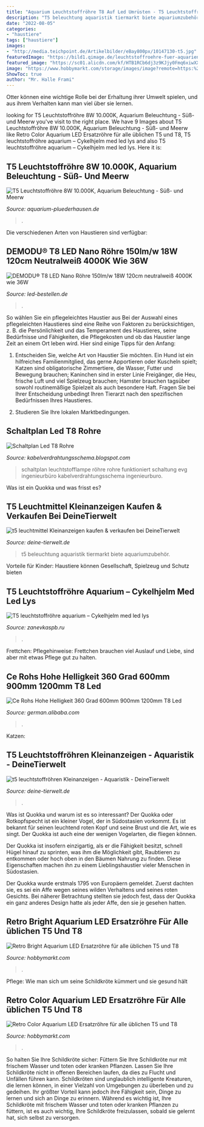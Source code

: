```yaml
---
title: "Aquarium Leuchtstoffröhre T8 Auf Led Umrüsten - T5 Leuchtstoffröhren Kleinanzeigen"
description: "T5 beleuchtung aquaristik tiermarkt biete aquariumzubehör"
date: "2022-08-05"
categories:
- "haustiere"
tags: ["haustiere"]
images:
- "http://media.teichpoint.de/Artikelbilder/eBay800px/10147130-t5.jpg"
featuredImage: "https://bild1.qimage.de/leuchtstoffroehre-fuer-aquarien-foto-bild-120023211.jpg"
featured_image: "https://sc01.alicdn.com/kf/HTB1RCb6dj3z9KJjy0Fmq6xiwXXaz/220779019/HTB1RCb6dj3z9KJjy0Fmq6xiwXXaz.jpg"
image: "https://www.hobbymarkt.com/storage/images/image?remote=https:%2F%2Fwww.hobbymarkt.com%2FWebRoot%2FStore31%2FShops%2F87983003%2F5E7E%2F1CFC%2FA6B8%2F0D5E%2F5A8E%2F0A0C%2F6D12%2F5BD8%2FRetro-Led-Color.jpg&amp;shop=87983003&amp;width=387&amp;height=2560"
ShowToc: true
author: "Mr. Halle Frami"
---
```



Otter können eine wichtige Rolle bei der Erhaltung ihrer Umwelt spielen, und aus ihrem Verhalten kann man viel über sie lernen.

	

		
looking for T5 Leuchtstoffröhre 8W 10.000K, Aquarium Beleuchtung - Süß- und Meerw you've visit to the right place. We have 9 Images about T5 Leuchtstoffröhre 8W 10.000K, Aquarium Beleuchtung - Süß- und Meerw like Retro Color Aquarium LED Ersatzröhre für alle üblichen T5 und T8, T5 leuchtstoffröhre aquarium – Cykelhjelm med led lys and also T5 leuchtstoffröhre aquarium – Cykelhjelm med led lys. Here it is:
		
    
## T5 Leuchtstoffröhre 8W 10.000K, Aquarium Beleuchtung - Süß- Und Meerw

<img loading=lazy src="https://aquarium-pluederhausen.de/media/image/product/4256/lg/t5-leuchtstoffroehre-8w-10000k-aquarium-beleuchtung.jpg" onerror="this.onerror=null;this.src='https://tse3.mm.bing.net/th?id=OIP.sa8Io6V6ip-k1Li74PAC3wHaHa&amp;pid=15.1';" alt="T5 Leuchtstoffröhre 8W 10.000K, Aquarium Beleuchtung - Süß- und Meerw">

_Source: aquarium-pluederhausen.de_

>. 

	

Die verschiedenen Arten von Haustieren sind verfügbar:

    
## DEMODU® T8 LED Nano Röhre 150lm/w 18W 120cm Neutralweiß 4000K Wie 36W

<img loading=lazy src="https://led-bestellen.de/media/image/product/15341/lg/demodu-t8-led-nano-roehre-150lm-w-18w-120cm-neutralweiss-4000k-wie-36w-g13-leuchtstoffroehre-ersatz.jpg" onerror="this.onerror=null;this.src='https://tse3.mm.bing.net/th?id=OIP.Ztt6BxP3QA_aOZ6TszPOWQHaHa&amp;pid=15.1';" alt="DEMODU® T8 LED Nano Röhre 150lm/w 18W 120cm neutralweiß 4000K wie 36W">

_Source: led-bestellen.de_

>. 

	

So wählen Sie ein pflegeleichtes Haustier aus
Bei der Auswahl eines pflegeleichten Haustieres sind eine Reihe von Faktoren zu berücksichtigen, z. B. die Persönlichkeit und das Temperament des Haustieres, seine Bedürfnisse und Fähigkeiten, die Pflegekosten und ob das Haustier lange Zeit an einem Ort leben wird. Hier sind einige Tipps für den Anfang:
1. Entscheiden Sie, welche Art von Haustier Sie möchten. Ein Hund ist ein hilfreiches Familienmitglied, das gerne Apportieren oder Kuscheln spielt; Katzen sind obligatorische Zimmertiere, die Wasser, Futter und Bewegung brauchen; Kaninchen sind in erster Linie Freigänger, die Heu, frische Luft und viel Spielzeug brauchen; Hamster brauchen tagsüber sowohl routinemäßige Spielzeit als auch besondere Haft. Fragen Sie bei Ihrer Entscheidung unbedingt Ihren Tierarzt nach den spezifischen Bedürfnissen Ihres Haustieres.

2. Studieren Sie Ihre lokalen Marktbedingungen.

    
## Schaltplan Led T8 Rohre

<img loading=lazy src="http://gruenert-mz.de/wp-content/uploads/2016/04/LED-Schaltung.png" onerror="this.onerror=null;this.src='https://tse3.mm.bing.net/th?id=OIP.FM3BK8y4zrnN0lMCy7kJUQHaDe&amp;pid=15.1';" alt="Schaltplan Led T8 Rohre">

_Source: kabelverdrahtungsschema.blogspot.com_

>schaltplan leuchtstofflampe röhre rohre funktioniert schaltung evg ingenieurbüro kabelverdrahtungsschema ingenieurburo. 

	

Was ist ein Quokka und was frisst es?

    
## T5 Leuchtmittel Kleinanzeigen Kaufen &amp; Verkaufen Bei DeineTierwelt

<img loading=lazy src="https://bild3.qimage.de/aquarium-beleuchtung-aqua-foto-bild-122772653.jpg" onerror="this.onerror=null;this.src='https://tse3.mm.bing.net/th?id=OIP.0-b40YfbrjLJcSrvpaR9agHaNK&amp;pid=15.1';" alt="t5 leuchtmittel Kleinanzeigen kaufen &amp; verkaufen bei DeineTierwelt">

_Source: deine-tierwelt.de_

>t5 beleuchtung aquaristik tiermarkt biete aquariumzubehör. 

	

Vorteile für Kinder: Haustiere können Gesellschaft, Spielzeug und Schutz bieten

    
## T5 Leuchtstoffröhre Aquarium – Cykelhjelm Med Led Lys

<img loading=lazy src="http://media.teichpoint.de/Artikelbilder/eBay800px/10147130-t5.jpg" onerror="this.onerror=null;this.src='https://tse4.mm.bing.net/th?id=OIP.dUtwnPXOHAMj22fL-R32GAHaHa&amp;pid=15.1';" alt="T5 leuchtstoffröhre aquarium – Cykelhjelm med led lys">

_Source: zanevkaspb.ru_

>. 

	

Frettchen: Pflegehinweise: Frettchen brauchen viel Auslauf und Liebe, sind aber mit etwas Pflege gut zu halten.

    
## Ce Rohs Hohe Helligkeit 360 Grad 600mm 900mm 1200mm T8 Led

<img loading=lazy src="https://sc01.alicdn.com/kf/HTB1RCb6dj3z9KJjy0Fmq6xiwXXaz/220779019/HTB1RCb6dj3z9KJjy0Fmq6xiwXXaz.jpg" onerror="this.onerror=null;this.src='https://tse3.mm.bing.net/th?id=OIP.Q3-5eksZHoM0h5ZhFMWzagHaHa&amp;pid=15.1';" alt="Ce Rohs Hohe Helligkeit 360 Grad 600mm 900mm 1200mm T8 Led">

_Source: german.alibaba.com_

>. 

	

Katzen:

    
## T5 Leuchtstoffröhren Kleinanzeigen - Aquaristik - DeineTierwelt

<img loading=lazy src="https://bild1.qimage.de/leuchtstoffroehre-fuer-aquarien-foto-bild-120023211.jpg" onerror="this.onerror=null;this.src='https://tse4.mm.bing.net/th?id=OIP.2pUlhriylp70L8gn4Dtq5QHaJ4&amp;pid=15.1';" alt="t5 leuchtstoffröhren Kleinanzeigen - Aquaristik - DeineTierwelt">

_Source: deine-tierwelt.de_

>. 

	

Was ist Quokka und warum ist es so interessant?
Der Quokka oder Rotkopfspecht ist ein kleiner Vogel, der in Südostasien vorkommt. Es ist bekannt für seinen leuchtend roten Kopf und seine Brust und die Art, wie es singt. Der Quokka ist auch eine der wenigen Vogelarten, die fliegen können.


Der Quokka ist insofern einzigartig, als er die Fähigkeit besitzt, schnell Hügel hinauf zu sprinten, was ihm die Möglichkeit gibt, Raubtieren zu entkommen oder hoch oben in den Bäumen Nahrung zu finden. Diese Eigenschaften machen ihn zu einem Lieblingshaustier vieler Menschen in Südostasien.



Der Quokka wurde erstmals 1795 von Europäern gemeldet. Zuerst dachten sie, es sei ein Affe wegen seines wilden Verhaltens und seines roten Gesichts. Bei näherer Betrachtung stellten sie jedoch fest, dass der Quokka ein ganz anderes Design hatte als jeder Affe, den sie je gesehen hatten.

    
## Retro Bright Aquarium LED Ersatzröhre Für Alle üblichen T5 Und T8

<img loading=lazy src="https://www.hobbymarkt.com/storage/images/image?remote=https:%2F%2Fwww.hobbymarkt.com%2FWebRoot%2FStore31%2FShops%2F87983003%2F5E7E%2F14E5%2F09AB%2F0F47%2F12E5%2F0A0C%2F6D0C%2F3E5B%2FLED-Retro-60cm-Ersatz-18Watt.jpg&amp;shop=87983003&amp;width=600&amp;height=2560" onerror="this.onerror=null;this.src='https://tse4.mm.bing.net/th?id=OIP.FVxaphxkdjYTrlyMh_dzFwHaHa&amp;pid=15.1';" alt="Retro Bright Aquarium LED Ersatzröhre für alle üblichen T5 und T8">

_Source: hobbymarkt.com_

>. 

	

Pflege: Wie man sich um seine Schildkröte kümmert und sie gesund hält

    
## Retro Color Aquarium LED Ersatzröhre Für Alle üblichen T5 Und T8

<img loading=lazy src="https://www.hobbymarkt.com/storage/images/image?remote=https:%2F%2Fwww.hobbymarkt.com%2FWebRoot%2FStore31%2FShops%2F87983003%2F5E7E%2F1CFC%2FA6B8%2F0D5E%2F5A8E%2F0A0C%2F6D12%2F5BD8%2FRetro-Led-Color.jpg&amp;shop=87983003&amp;width=387&amp;height=2560" onerror="this.onerror=null;this.src='https://tse4.mm.bing.net/th?id=OIP.SMbhrDjnDNF2JAbz8Sa6SAAAAA&amp;pid=15.1';" alt="Retro Color Aquarium LED Ersatzröhre für alle üblichen T5 und T8">

_Source: hobbymarkt.com_

>. 

	

So halten Sie Ihre Schildkröte sicher: Füttern Sie Ihre Schildkröte nur mit frischem Wasser und toten oder kranken Pflanzen. Lassen Sie Ihre Schildkröte nicht in offenen Bereichen laufen, da dies zu Flucht und Unfällen führen kann.
Schildkröten sind unglaublich intelligente Kreaturen, die lernen können, in einer Vielzahl von Umgebungen zu überleben und zu gedeihen. Ihr größter Vorteil kann jedoch ihre Fähigkeit sein, Dinge zu lernen und sich an Dinge zu erinnern. Während es wichtig ist, Ihre Schildkröte mit frischem Wasser und toten oder kranken Pflanzen zu füttern, ist es auch wichtig, Ihre Schildkröte freizulassen, sobald sie gelernt hat, sich selbst zu versorgen.


